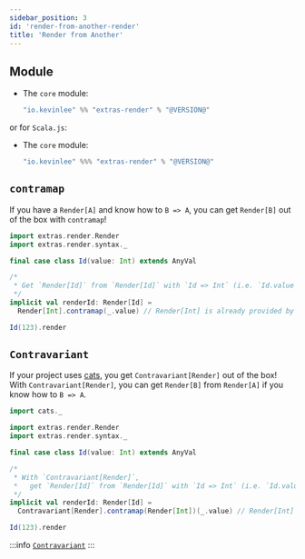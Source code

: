 ```yaml
---
sidebar_position: 3
id: 'render-from-another-render'
title: 'Render from Another'
---
```


## Module

* The `core` module:
  ```scala
  "io.kevinlee" %% "extras-render" % "@VERSION@"
  ```

or for `Scala.js`:

* The `core` module:
  ```scala
  "io.kevinlee" %%% "extras-render" % "@VERSION@"
  ```

## `contramap`

If you have a `Render[A]` and know how to `B => A`, you can get `Render[B]` out of the box with `contramap`!

```scala mdoc:reset-object
import extras.render.Render
import extras.render.syntax._

final case class Id(value: Int) extends AnyVal

/*
 * Get `Render[Id]` from `Render[Id]` with `Id => Int` (i.e. `Id.value`)
 */
implicit val renderId: Render[Id] =
  Render[Int].contramap(_.value) // Render[Int] is already provided by extras.

Id(123).render

```

## `Contravariant`

If your project uses [cats](https://typelevel.org/cats/), you get `Contravariant[Render]` out of the box! With `Contravariant[Render]`, you can get `Render[B]` from `Render[A]` if you know how to `B => A`.

```scala mdoc:reset-object
import cats._

import extras.render.Render
import extras.render.syntax._

final case class Id(value: Int) extends AnyVal

/*
 * With `Contravariant[Render]`,
 *   get `Render[Id]` from `Render[Id]` with `Id => Int` (i.e. `Id.value`)
 */
implicit val renderId: Render[Id] =
  Contravariant[Render].contramap(Render[Int])(_.value) // Render[Int] is already provided by extras.

Id(123).render

```

:::info
[`Contravariant`](https://typelevel.org/cats/typeclasses/contravariant.html)
:::